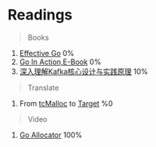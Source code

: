 # Readings

> Books
1.  [Effective Go](https://golang.org/doc/effective_go.html#introduction)   0%
2.  [Go In Action,E-Book](https://livebook.manning.com/book/go-in-action/table-of-contents/) 0%
3.  [深入理解Kafka核心设计与实践原理]() 10%

> Translate
1. From [tcMalloc](https://gperftools.github.io/gperftools/tcmalloc.html)  to [Target]()  %0

> Video
1. [Go Allocator](https://www.youtube.com/watch?v=3CR4UNMK_Is) 100%






